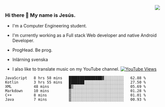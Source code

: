 <img align='right' src="https://github-readme-stats.vercel.app/api/top-langs/?username=JesusJimenezG&layout=compact&theme=dracula">

### Hi there 👋 My name is Jesús.
- I'm a Computer Engineering student.
- I'm currently working as a Full stack Web developer and native Android Developer.

- ProgHead. Be prog.
- Inlärning svenska
- I also like to translate music on my YouTube channel. [![YouTube Views](https://img.shields.io/youtube/channel/views/UCWnlcC4_sV9Imcy9ysQpxHA?style=social)](https://www.youtube.com/channel/UCWnlcC4_sV9Imcy9ysQpxHA)

<!--START_SECTION:waka-->

```text
JavaScript   8 hrs 58 mins   ███████████████▓░░░░░░░░░   62.88 %
Kotlin       3 hrs 55 mins   ███████░░░░░░░░░░░░░░░░░░   27.50 %
XML          48 mins         █▒░░░░░░░░░░░░░░░░░░░░░░░   05.69 %
Markdown     10 mins         ▒░░░░░░░░░░░░░░░░░░░░░░░░   01.28 %
C++          8 mins          ▒░░░░░░░░░░░░░░░░░░░░░░░░   01.01 %
Java         7 mins          ▒░░░░░░░░░░░░░░░░░░░░░░░░   00.93 %
```

<!--END_SECTION:waka-->

<!--
**JesusJimenezG/JesusJimenezG** is a ✨ _special_ ✨ repository because its `README.md` (this file) appears on your GitHub profile.

Here are some ideas to get you started:

- 🔭 I’m currently working on ...
- 🌱 I’m currently learning ...
- 👯 I’m looking to collaborate on ...
- 🤔 I’m looking for help with ...
- 💬 Ask me about ...
- 📫 How to reach me: ...
- 😄 Pronouns: ...
- ⚡ Fun fact: ...
-->
